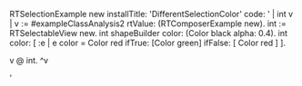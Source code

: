 RTSelectionExample new installTitle: 'DifferentSelectionColor' 
		code:
'
| int v |
v := #exampleClassAnalysis2 rtValue: (RTComposerExample new).
int := RTSelectableView new.
int shapeBuilder color: (Color black alpha: 0.4).
int color: [ :e | e color = Color red ifTrue: [Color green] ifFalse: [ Color red ] ].

v @ int.
^v

'
	
